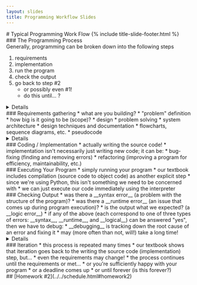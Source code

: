```yaml
---
layout: slides
title: Programming Workflow Slides
---
```

<section markdown="block" class="title-slide">
# Typical Programming Work Flow
{% include title-slide-footer.html %}
</section>

<section markdown="block">
### The Programming Process
<aside>Generally, programming can be broken down into the following steps</aside>

1. requirements
2. implementation
3. run the program
4. check the output
5. go back to step #2
	* or possibly even #1!
	* do this until... ?

<details markdown="block">
INFO - reconstruct diagram 
</details>
</section>

<section markdown="block">
### Requirements gathering
* what are you building?
	* "problem" definition
	* how big is it going to be (scope)?
* design 
	* problem solving 
	* system architecture
	* design techniques and documentation
		* flowcharts, sequence diagrams, etc.
		* pseudocode

<details>
QUESTION: flowchart for printing even numbers
QUESTION: pseudocode for printing even numbers
</details>
</section>

<section markdown="block">
### Coding / Implementation 
* actually writing the source code!
* implementation isn't necessarily just writing new code; it can be:
	* bug-fixing (finding and removing errors) 
	* refactoring (improving a program for efficiency, maintainability, etc.) 
</section>

<section markdown="block">
### Executing Your Program 
* simply running your program
* our textbook includes compilation (source code to object code) as another explicit step
	* since we're using Python, this isn't something we need to be concerned with
	* we can just execute our code immediately using the interpreter
</section>

<section markdown="block">
### Checking Output
* was there a __syntax error__ (a problem with the structure of the program)?
* was there a __runtime error__ (an issue that comes up during program execution)?
* is the output what we expected? (a __logic error__)
* if any of the above (each correspond to one of three types of errors: __syntax__, __runtime__, and __logical__) can be answered "yes", then we have to debug:
	* __debugging__ is tracking down the root cause of an error and fixing it
	* may (more often than not, will!) take a long time!

<details markdonw="block">
* QUESTION - what kind of error is forgetting a parentheses?
* QUESTION - what kind of error is adding a number to a string?
</details>
</section>

<section markdown="block">
### Iteration
* this process is repeated many times
	* our textbook shows that iteration goes back to the writing the source code (implementation) step, but...
	* even the requirements may change!
* the process continues until the requirements or met...
	* or you're sufficiently happy with your program
	* or a deadline comes up
	* or until forever (is this forever?)
</section>

<section markdown="block">
## [Homework #2](../../schedule.html#homework2)
</section>
